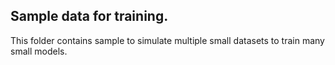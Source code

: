 ## Sample data for training.

This folder contains sample to simulate multiple small datasets to train many small models.
